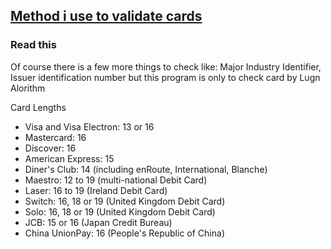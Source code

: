 ## **[Method i use to validate cards](https://en.wikipedia.org/wiki/Luhn_algorithm)**

### Read this 
Of course there is a few more things to check like: Major Industry Identifier, Issuer identification number but this program is only to check card by Lugn Alorithm


Card Lengths
- Visa and Visa Electron: 13 or 16
- Mastercard: 16
- Discover: 16
- American Express: 15
- Diner's Club: 14 (including enRoute, International, Blanche)
- Maestro: 12 to 19 (multi-national Debit Card)
- Laser: 16 to 19 (Ireland Debit Card)
- Switch: 16, 18 or 19 (United Kingdom Debit Card)
- Solo: 16, 18 or 19 (United Kingdom Debit Card)
- JCB: 15 or 16 (Japan Credit Bureau)
- China UnionPay: 16 (People's Republic of China)
